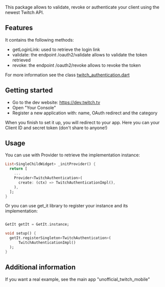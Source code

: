 This package allows to validate, revoke or authenticate your client using the newest Twitch API.

## Features

It contains the following methods:

- getLoginLink: used to retrieve the login link
- validate: the endpoint /oauth2/validate allows to validate the token retrieved
- revoke: the endpoint /oauth2/revoke allows to revoke the token

For more information see the
class [twitch_authentication.dart](https://github.com/federicoviceconti/unofficial_twitch_client_flutter/blob/master/external_modules/unofficial_twitch_auth/lib/twitch_authentication.dart)

## Getting started

- Go to the dev website: https://dev.twitch.tv
- Open "Your Console"
- Register a new application with: name, OAuth redirect and the category

When you finish to set it up, you will redirect to your app. Here you can your Client ID and secret
token (don't share to anyone!)

## Usage

You can use with Provider to retrieve the implementation instance:

```dart
List<SingleChildWidget> _initProvider() {
  return [
    ...
    Provider<TwitchAuthentication>(
      create: (ctx) => TwitchAuthenticationImpl(),
    ),
  ];
}
```

Or you can use get_it library to register your instance and its implementation:

```dart

GetIt getIt = GetIt.instance;

void setup() {
  getIt.registerSingleton<TwitchAuthentication>(
      TwitchAuthenticationImpl()
  );
}
```

## Additional information

If you want a real example, see the main app "unofficial_twitch_mobile"